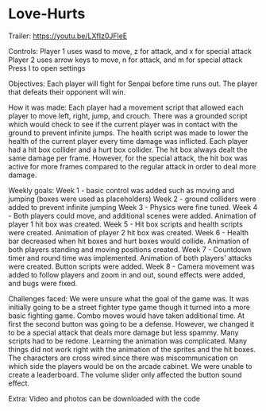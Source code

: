 # Love-Hurts

Trailer: https://youtu.be/LXfIz0JFleE

Controls: 
Player 1 uses wasd to move, z for attack, and x for special attack
Player 2 uses arrow keys to move, n for attack, and m for special attack
Press I to open settings 

Objectives:
Each player will fight for Senpai before time runs out. The player that defeats their opponent will win.

How it was made:
Each player had a movement script that allowed each player to move left, right, jump, and crouch. There was a grounded script which would check to see if the current player was in contact with the ground to prevent infinite jumps. The health script was made to lower the health of the current player every time damage was inflicted. Each player had a hit box collider and a hurt box collider. The hit box always dealt the same damage per frame. However, for the special attack, the hit box was active for more frames compared to the regular attack in order to deal more damage.   

Weekly goals:
Week 1 - basic control was added such as moving and jumping (boxes were used as placeholders)
Week 2 - ground colliders were added to prevent infinite jumping
Week 3 - Physics were fine tuned.
Week 4 - Both players could move, and additional scenes were added. Animation of player 1 hit box was created. 
Week 5 - Hit box scripts and health scripts were created. Animation of player 2 hit box was created.
Week 6 - Health bar decreased when hit boxes and hurt boxes would collide. Animation of both players standing and moving positions created.
Week 7 -  Countdown timer and round time was implemented. Animation of both players' attacks were created. Button scripts were added.
Week 8 - Camera movement was added to follow players and zoom in and out, sound effects were added, and bugs were fixed.

Challenges faced: 
We were unsure what the goal of the game was. It was initially going to be a street fighter type game though it turned into a more basic fighting game. Combo moves would have taken additional time. At first the second button was going to be a defense. However, we changed it to be a special attack that deals more damage but less spammy. Many scripts had to be redone. Learning the animation was complicated. Many things did not work right with the animation of the sprites and the hit boxes. The characters are cross wired since there was miscommunication on which side the players would be on the arcade cabinet. We were unable to create a leaderboard. The volume slider only affected the button sound effect. 

Extra:
Video and photos can be downloaded with the code
